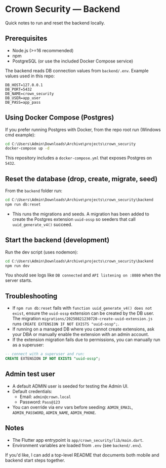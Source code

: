 # Crown Security — Backend

Quick notes to run and reset the backend locally.

## Prerequisites
- Node.js (>=16 recommended)
- npm
- PostgreSQL (or use the included Docker Compose service)

The backend reads DB connection values from `backend/.env`. Example values used in this repo:

```
DB_HOST=127.0.0.1
DB_PORT=5432
DB_NAME=crown_security
DB_USER=app_user
DB_PASS=app_pass
```

## Using Docker Compose (Postgres)
If you prefer running Postgres with Docker, from the repo root run (Windows cmd example):

```cmd
cd C:\Users\Admin\Downloads\Archive\projects\crown_security
docker-compose up -d
```

This repository includes a `docker-compose.yml` that exposes Postgres on `5432`.

## Reset the database (drop, create, migrate, seed)
From the `backend` folder run:

```cmd
cd C:\Users\Admin\Downloads\Archive\projects\crown_security\backend
npm run db:reset
```

- This runs the migrations and seeds. A migration has been added to create the Postgres extension `uuid-ossp` so seeders that call `uuid_generate_v4()` succeed.

## Start the backend (development)
Run the dev script (uses nodemon):

```cmd
cd C:\Users\Admin\Downloads\Archive\projects\crown_security\backend
npm run dev
```

You should see logs like `DB connected` and `API listening on :8080` when the server starts.

## Troubleshooting
- If `npm run db:reset` fails with `function uuid_generate_v4() does not exist`, ensure the `uuid-ossp` extension can be created by the DB user. The migration `migrations/20250821230720-create-uuid-extension.js` runs `CREATE EXTENSION IF NOT EXISTS "uuid-ossp";`.
- If running on a managed DB where you cannot create extensions, ask your DBA or manually enable the extension with an admin account.
- If the extension migration fails due to permissions, you can manually run as a superuser:

```sql
-- connect with a superuser and run:
CREATE EXTENSION IF NOT EXISTS "uuid-ossp";
```

## Admin test user
- A default ADMIN user is seeded for testing the Admin UI.
- Default credentials:
	- Email: `admin@crown.local`
	- Password: `Pass@123`
- You can override via env vars before seeding: `ADMIN_EMAIL`, `ADMIN_PASSWORD`, `ADMIN_NAME`, `ADMIN_PHONE`.

## Notes
- The Flutter app entrypoint is `app/crown_security/lib/main.dart`.
- Environment variables are loaded from `.env` (see `backend/.env`).

If you'd like, I can add a top-level README that documents both mobile and backend start steps together.
